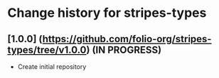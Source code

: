 # Change history for stripes-types

## [1.0.0] (https://github.com/folio-org/stripes-types/tree/v1.0.0) (IN PROGRESS)

* Create initial repository
